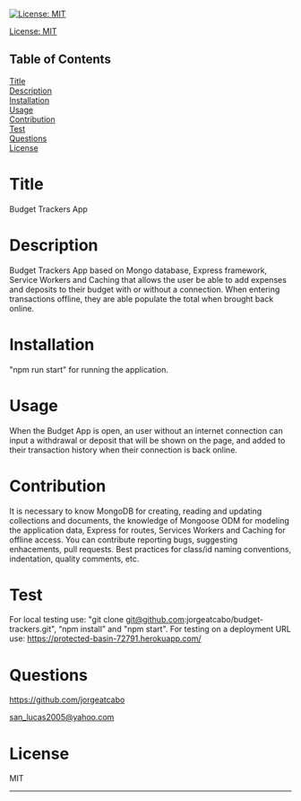 
[![License: MIT](https://img.shields.io/badge/License-MIT-yellow.svg)](https://opensource.org/licenses/MIT)

[License: MIT](https://opensource.org/licenses/MIT)

## Table of Contents
  
[Title](#Title)  
[Description](#Description)  
[Installation](#Installation)  
[Usage](#Usage)  
[Contribution](#Contribution)  
[Test](#Test)  
[Questions](#Questions)    
[License](#License)    
# Title
Budget Trackers App

# Description
Budget Trackers App based on Mongo database, Express framework, Service Workers and Caching that allows the user be able to add expenses and deposits to their budget with or without a connection. When entering transactions offline, they are able populate the total when brought back online.

# Installation
"npm run start" for running the application.

# Usage
When the Budget App is open, an user without an internet connection can input a withdrawal or deposit that will be shown on the page, and added to their transaction history when their connection is back online.



# Contribution
It is necessary to know MongoDB for creating, reading and updating collections and documents, the knowledge of Mongoose ODM for modeling the application data, Express for routes, Services Workers and Caching for offline access. You can contribute reporting bugs, suggesting enhacements, pull requests. Best practices for class/id naming conventions, indentation, quality comments, etc.

# Test
For local testing use: "git clone git@github.com:jorgeatcabo/budget-trackers.git", “npm install” and "npm start". For testing on a deployment URL use: https://protected-basin-72791.herokuapp.com/

# Questions
https://github.com/jorgeatcabo

san_lucas2005@yahoo.com

# License
MIT

----
